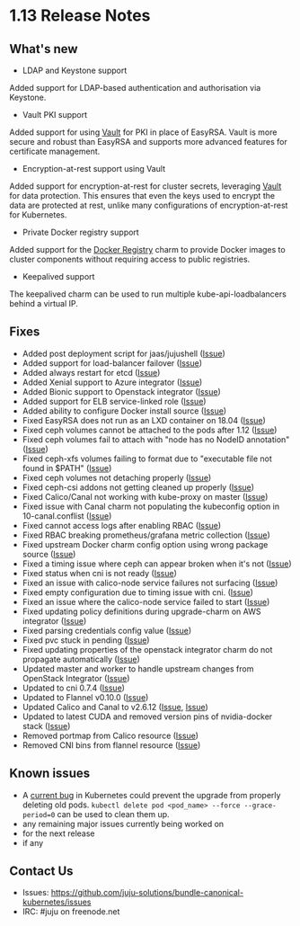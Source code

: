 # 1.13 Release Notes

## What's new

- LDAP and Keystone support

Added support for LDAP-based authentication and authorisation via Keystone.

- Vault PKI support

Added support for using [Vault](https://jujucharms.com/u/openstack-charmers/vault/) for PKI in place of
EasyRSA. Vault is more secure and robust than EasyRSA and supports more advanced features for certificate
management.

- Encryption-at-rest support using Vault

Added support for encryption-at-rest for cluster secrets, leveraging
[Vault](https://jujucharms.com/u/openstack-charmers/vault/) for data protection. This ensures that even
the keys used to encrypt the data are protected at rest, unlike many configurations of encryption-at-rest
for Kubernetes.

- Private Docker registry support

Added support for the [Docker Registry](https://jujucharms.com/u/containers/docker-registry) charm to
provide Docker images to cluster components without requiring access to public registries.

- Keepalived support

The keepalived charm can be used to run multiple kube-api-loadbalancers behind a virtual IP.

## Fixes

 - Added post deployment script for jaas/jujushell ([Issue](https://github.com/juju-solutions/bundle-canonical-kubernetes/pull/697))
 - Added support for load-balancer failover ([Issue](https://github.com/juju-solutions/bundle-canonical-kubernetes/issues/453))
 - Added always restart for etcd ([Issue](https://github.com/juju-solutions/layer-etcd/pull/145))
 - Added Xenial support to Azure integrator ([Issue](https://github.com/juju-solutions/charm-azure-integrator/pull/17))
 - Added Bionic support to Openstack integrator ([Issue](https://github.com/juju-solutions/charm-openstack-integrator/pull/13))
 - Added support for ELB service-linked role ([Issue](https://github.com/juju-solutions/charm-aws-integrator/pull/29))
 - Added ability to configure Docker install source ([Issue](https://github.com/juju-solutions/bundle-canonical-kubernetes/issues/621))
 - Fixed EasyRSA does not run as an LXD container on 18.04 ([Issue](https://github.com/juju-solutions/bundle-canonical-kubernetes/issues/654))
 - Fixed ceph volumes cannot be attached to the pods after 1.12 ([Issue](https://github.com/juju-solutions/bundle-canonical-kubernetes/issues/662))
 - Fixed ceph volumes fail to attach with "node has no NodeID annotation" ([Issue](https://github.com/juju-solutions/bundle-canonical-kubernetes/issues/675))
 - Fixed ceph-xfs volumes failing to format due to "executable file not found in $PATH" ([Issue](https://github.com/juju-solutions/bundle-canonical-kubernetes/issues/668))
 - Fixed ceph volumes not detaching properly ([Issue](https://github.com/juju-solutions/bundle-canonical-kubernetes/issues/669))
 - Fixed ceph-csi addons not getting cleaned up properly ([Issue](https://github.com/juju-solutions/bundle-canonical-kubernetes/issues/680))
 - Fixed Calico/Canal not working with kube-proxy on master ([Issue](https://github.com/juju-solutions/bundle-canonical-kubernetes/issues/660))
 - Fixed issue with Canal charm not populating the kubeconfig option in 10-canal.conflist ([Issue](https://github.com/juju-solutions/bundle-canonical-kubernetes/issues/671))
 - Fixed cannot access logs after enabling RBAC ([Issue](https://github.com/juju-solutions/bundle-canonical-kubernetes/issues/642))
 - Fixed RBAC breaking prometheus/grafana metric collection ([Issue](https://github.com/juju-solutions/bundle-canonical-kubernetes/issues/635))
 - Fixed upstream Docker charm config option using wrong package source ([Issue](https://github.com/juju-solutions/bundle-canonical-kubernetes/issues/620))
 - Fixed a timing issue where ceph can appear broken when it's not ([Issue](https://github.com/juju-solutions/kubernetes/pull/173))
 - Fixed status when cni is not ready ([Issue](https://github.com/juju-solutions/kubernetes/pull/174))
 - Fixed an issue with calico-node service failures not surfacing ([Issue](https://github.com/juju-solutions/layer-calico/pull/28))
 - Fixed empty configuration due to timing issue with cni. ([Issue](https://github.com/juju-solutions/layer-canal/pull/22))
 - Fixed an issue where the calico-node service failed to start ([Issue](https://github.com/juju-solutions/layer-canal/pull/24))
 - Fixed updating policy definitions during upgrade-charm on AWS integrator ([Issue](https://github.com/juju-solutions/charm-aws-integrator/pull/30))
 - Fixed parsing credentials config value ([Issue](https://github.com/juju-solutions/charm-azure-integrator/pull/18))
 - Fixed pvc stuck in pending ([Issue](https://github.com/juju-solutions/charm-azure-integrator/issues/16))
 - Fixed updating properties of the openstack integrator charm do not propagate automatically ([Issue](https://github.com/juju-solutions/charm-openstack-integrator/issues/10))
 - Updated master and worker to handle upstream changes from OpenStack Integrator ([Issue](https://github.com/juju-solutions/kubernetes/pull/176))
 - Updated to cni 0.7.4 ([Issue](https://github.com/juju-solutions/kubernetes/pull/194))
 - Updated to Flannel v0.10.0 ([Issue](https://github.com/juju-solutions/charm-flannel/pull/50))
 - Updated Calico and Canal to v2.6.12 ([Issue](https://github.com/juju-solutions/layer-calico/pull/30), [Issue](https://github.com/juju-solutions/layer-canal/pull/27))
 - Updated to latest CUDA and removed version pins of nvidia-docker stack ([Issue](https://github.com/juju-solutions/layer-docker/pull/123))
 - Removed portmap from Calico resource ([Issue](https://github.com/juju-solutions/layer-calico/pull/29))
 - Removed CNI bins from flannel resource ([Issue](https://github.com/juju-solutions/layer-canal/pull/25))

## Known issues

 - A [current bug](https://github.com/kubernetes/kubernetes/issues/70044) in Kubernetes could prevent the upgrade from properly deleting old pods. `kubectl delete pod <pod_name> --force --grace-period=0` can be used to clean them up.
 - any remaining major issues currently being worked on
 - for the next release
 - if any

## Contact Us

- Issues: https://github.com/juju-solutions/bundle-canonical-kubernetes/issues
- IRC: #juju on freenode.net
